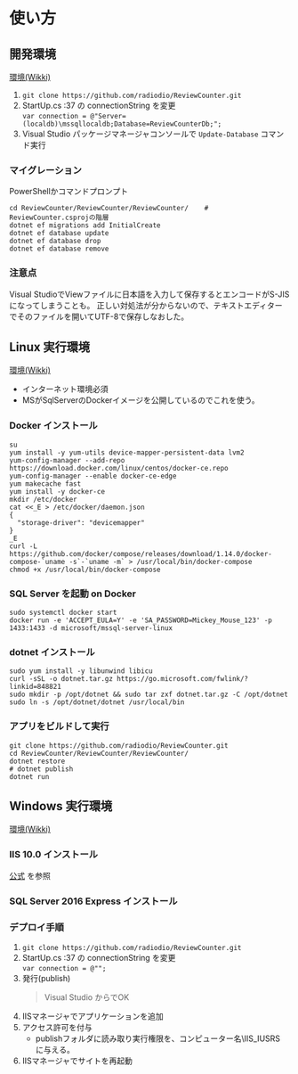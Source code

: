 # 使い方

## 開発環境
[環境(Wikki)](https://github.com/radiodio/ReviewCounter/wiki#%E9%96%8B%E7%99%BA%E7%92%B0%E5%A2%83)
1. `git clone https://github.com/radiodio/ReviewCounter.git`
1. StartUp.cs :37 の connectionString を変更  
`var connection = @"Server=(localdb)\mssqllocaldb;Database=ReviewCounterDb;";`
1. Visual Studio パッケージマネージャコンソールで `Update-Database` コマンド実行

### マイグレーション
PowerShellかコマンドプロンプト
```shell
cd ReviewCounter/ReviewCounter/ReviewCounter/    # ReviewCounter.csprojの階層
dotnet ef migrations add InitialCreate
dotnet ef database update
dotnet ef database drop
dotnet ef database remove
```

### 注意点
Visual StudioでViewファイルに日本語を入力して保存するとエンコードがS-JISになってしまうことも。
正しい対処法が分からないので、テキストエディターでそのファイルを開いてUTF-8で保存しなおした。

## Linux 実行環境
[環境(Wikki)](https://github.com/radiodio/ReviewCounter/wiki#linux)
* インターネット環境必須
* MSがSqlServerのDockerイメージを公開しているのでこれを使う。

### Docker インストール
```
su
yum install -y yum-utils device-mapper-persistent-data lvm2
yum-config-manager --add-repo https://download.docker.com/linux/centos/docker-ce.repo
yum-config-manager --enable docker-ce-edge
yum makecache fast
yum install -y docker-ce
mkdir /etc/docker
cat <<_E > /etc/docker/daemon.json
{
  "storage-driver": "devicemapper"
}
_E
curl -L https://github.com/docker/compose/releases/download/1.14.0/docker-compose-`uname -s`-`uname -m` > /usr/local/bin/docker-compose
chmod +x /usr/local/bin/docker-compose
```

### SQL Server を起動 on Docker
```
sudo systemctl docker start
docker run -e 'ACCEPT_EULA=Y' -e 'SA_PASSWORD=Mickey_Mouse_123' -p 1433:1433 -d microsoft/mssql-server-linux
```

### dotnet インストール

```shell
sudo yum install -y libunwind libicu
curl -sSL -o dotnet.tar.gz https://go.microsoft.com/fwlink/?linkid=848821
sudo mkdir -p /opt/dotnet && sudo tar zxf dotnet.tar.gz -C /opt/dotnet
sudo ln -s /opt/dotnet/dotnet /usr/local/bin
```

### アプリをビルドして実行

```shell
git clone https://github.com/radiodio/ReviewCounter.git
cd ReviewCounter/ReviewCounter/ReviewCounter/
dotnet restore
# dotnet publish
dotnet run
```

## Windows 実行環境
[環境(Wikki)](https://github.com/radiodio/ReviewCounter/wiki#windows)

### IIS 10.0 インストール
[公式](https://docs.microsoft.com/en-us/aspnet/core/publishing/iis) を参照

### SQL Server 2016 Express インストール


### デプロイ手順
1. `git clone https://github.com/radiodio/ReviewCounter.git`
1. StartUp.cs :37 の connectionString を変更  
`var connection = @"";`
1. 発行(publish)    
   > Visual Studio からでOK
1. IISマネージャでアプリケーションを追加
1. アクセス許可を付与
   * publishフォルダに読み取り実行権限を、コンピューター名\IIS_IUSRS に与える。
1. IISマネージャでサイトを再起動
